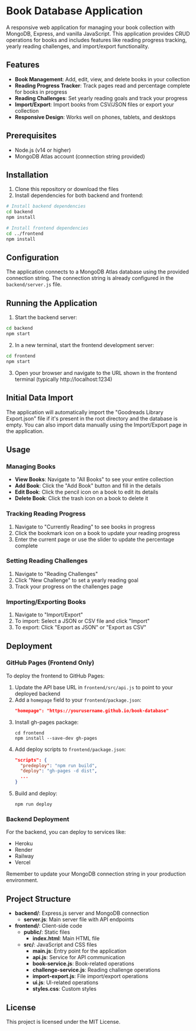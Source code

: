 # Book Database Application

A responsive web application for managing your book collection with MongoDB, Express, and vanilla JavaScript. This application provides CRUD operations for books and includes features like reading progress tracking, yearly reading challenges, and import/export functionality.

## Features

- **Book Management**: Add, edit, view, and delete books in your collection
- **Reading Progress Tracker**: Track pages read and percentage complete for books in progress
- **Reading Challenges**: Set yearly reading goals and track your progress
- **Import/Export**: Import books from CSV/JSON files or export your collection
- **Responsive Design**: Works well on phones, tablets, and desktops

## Prerequisites

- Node.js (v14 or higher)
- MongoDB Atlas account (connection string provided)

## Installation

1. Clone this repository or download the files
2. Install dependencies for both backend and frontend:

```bash
# Install backend dependencies
cd backend
npm install

# Install frontend dependencies
cd ../frontend
npm install
```

## Configuration

The application connects to a MongoDB Atlas database using the provided connection string. The connection string is already configured in the `backend/server.js` file.

## Running the Application

1. Start the backend server:

```bash
cd backend
npm start
```

2. In a new terminal, start the frontend development server:

```bash
cd frontend
npm start
```

3. Open your browser and navigate to the URL shown in the frontend terminal (typically http://localhost:1234)

## Initial Data Import

The application will automatically import the "Goodreads Library Export.json" file if it's present in the root directory and the database is empty. You can also import data manually using the Import/Export page in the application.

## Usage

### Managing Books

- **View Books**: Navigate to "All Books" to see your entire collection
- **Add Book**: Click the "Add Book" button and fill in the details
- **Edit Book**: Click the pencil icon on a book to edit its details
- **Delete Book**: Click the trash icon on a book to delete it

### Tracking Reading Progress

1. Navigate to "Currently Reading" to see books in progress
2. Click the bookmark icon on a book to update your reading progress
3. Enter the current page or use the slider to update the percentage complete

### Setting Reading Challenges

1. Navigate to "Reading Challenges"
2. Click "New Challenge" to set a yearly reading goal
3. Track your progress on the challenges page

### Importing/Exporting Books

1. Navigate to "Import/Export"
2. To import: Select a JSON or CSV file and click "Import"
3. To export: Click "Export as JSON" or "Export as CSV"

## Deployment

### GitHub Pages (Frontend Only)

To deploy the frontend to GitHub Pages:

1. Update the API base URL in `frontend/src/api.js` to point to your deployed backend
2. Add a `homepage` field to your `frontend/package.json`:
   ```json
   "homepage": "https://yourusername.github.io/book-database"
   ```
3. Install gh-pages package:
   ```
   cd frontend
   npm install --save-dev gh-pages
   ```
4. Add deploy scripts to `frontend/package.json`:
   ```json
   "scripts": {
     "predeploy": "npm run build",
     "deploy": "gh-pages -d dist",
     ...
   }
   ```
5. Build and deploy:
   ```
   npm run deploy
   ```

### Backend Deployment

For the backend, you can deploy to services like:
- Heroku
- Render
- Railway
- Vercel

Remember to update your MongoDB connection string in your production environment.

## Project Structure

- **backend/**: Express.js server and MongoDB connection
  - **server.js**: Main server file with API endpoints
- **frontend/**: Client-side code
  - **public/**: Static files
    - **index.html**: Main HTML file
  - **src/**: JavaScript and CSS files
    - **main.js**: Entry point for the application
    - **api.js**: Service for API communication
    - **book-service.js**: Book-related operations
    - **challenge-service.js**: Reading challenge operations
    - **import-export.js**: File import/export operations
    - **ui.js**: UI-related operations
    - **styles.css**: Custom styles

## License

This project is licensed under the MIT License.
